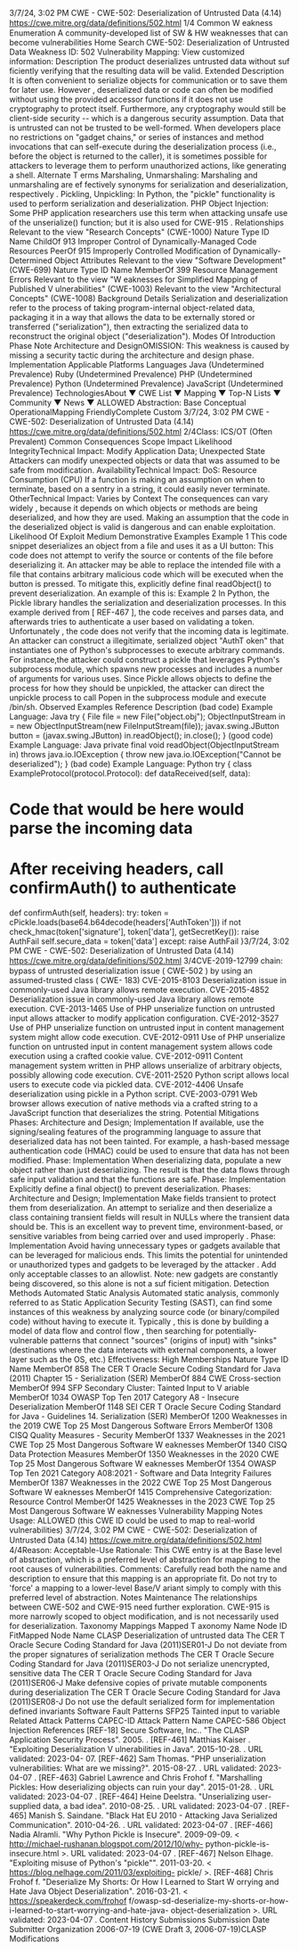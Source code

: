 3/7/24, 3:02 PM CWE - CWE-502: Deserialization of Untrusted Data (4.14)
https://cwe.mitre.org/data/deﬁnitions/502.html 1/4
Common W eakness Enumeration
A community-developed list of SW & HW weaknesses that can become
vulnerabilities
Home Search
CWE-502: Deserialization of Untrusted Data
Weakness ID: 502
Vulnerability Mapping: 
View customized information:
 Description
The product deserializes untrusted data without suf ficiently verifying that the resulting data will be valid.
 Extended Description
It is often convenient to serialize objects for communication or to save them for later use. However , deserialized data or code can
often be modified without using the provided accessor functions if it does not use cryptography to protect itself. Furthermore, any
cryptography would still be client-side security -- which is a dangerous security assumption.
Data that is untrusted can not be trusted to be well-formed.
When developers place no restrictions on "gadget chains," or series of instances and method invocations that can self-execute during
the deserialization process (i.e., before the object is returned to the caller), it is sometimes possible for attackers to leverage them to
perform unauthorized actions, like generating a shell.
 Alternate T erms
Marshaling, Unmarshaling: Marshaling and unmarshaling are ef fectively synonyms for serialization and deserialization,
respectively .
Pickling, Unpickling: In Python, the "pickle" functionality is used to perform serialization and deserialization.
PHP Object Injection: Some PHP application researchers use this term when attacking unsafe use of the unserialize()
function; but it is also used for CWE-915 .
 Relationships
 Relevant to the view "Research Concepts" (CWE-1000)
Nature Type ID Name
ChildOf 913 Improper Control of Dynamically-Managed Code Resources
PeerOf 915 Improperly Controlled Modification of Dynamically-Determined Object Attributes
 Relevant to the view "Software Development" (CWE-699)
Nature Type ID Name
MemberOf 399 Resource Management Errors
 Relevant to the view "W eaknesses for Simplified Mapping of Published V ulnerabilities" (CWE-1003)
 Relevant to the view "Architectural Concepts" (CWE-1008)
 Background Details
Serialization and deserialization refer to the process of taking program-internal object-related data, packaging it in a way that allows
the data to be externally stored or transferred ("serialization"), then extracting the serialized data to reconstruct the original object
("deserialization").
 Modes Of Introduction
Phase Note
Architecture and DesignOMISSION: This weakness is caused by missing a security tactic during the architecture and design
phase.
Implementation
 Applicable Platforms
Languages
Java (Undetermined Prevalence)
Ruby (Undetermined Prevalence)
PHP (Undetermined Prevalence)
Python (Undetermined Prevalence)
JavaScript (Undetermined Prevalence)
TechnologiesAbout ▼ CWE List ▼ Mapping ▼ Top-N Lists ▼ Community ▼ News ▼
ALLOWED
Abstraction: Base
Conceptual OperationalMapping
FriendlyComplete Custom
3/7/24, 3:02 PM CWE - CWE-502: Deserialization of Untrusted Data (4.14)
https://cwe.mitre.org/data/deﬁnitions/502.html 2/4Class: ICS/OT (Often Prevalent)
 Common Consequences
Scope Impact Likelihood
IntegrityTechnical Impact: Modify Application Data; Unexpected State
Attackers can modify unexpected objects or data that was assumed to be safe from modification.
AvailabilityTechnical Impact: DoS: Resource Consumption (CPU)
If a function is making an assumption on when to terminate, based on a sentry in a string, it could easily
never terminate.
OtherTechnical Impact: Varies by Context
The consequences can vary widely , because it depends on which objects or methods are being
deserialized, and how they are used. Making an assumption that the code in the deserialized object is
valid is dangerous and can enable exploitation.
 Likelihood Of Exploit
Medium
 Demonstrative Examples
Example 1
This code snippet deserializes an object from a file and uses it as a UI button:
This code does not attempt to verify the source or contents of the file before deserializing it. An attacker may be able to replace the
intended file with a file that contains arbitrary malicious code which will be executed when the button is pressed.
To mitigate this, explicitly define final readObject() to prevent deserialization. An example of this is:
Example 2
In Python, the Pickle library handles the serialization and deserialization processes. In this example derived from [ REF-467 ], the code
receives and parses data, and afterwards tries to authenticate a user based on validating a token.
Unfortunately , the code does not verify that the incoming data is legitimate. An attacker can construct a illegitimate, serialized object
"AuthT oken" that instantiates one of Python's subprocesses to execute arbitrary commands. For instance,the attacker could construct
a pickle that leverages Python's subprocess module, which spawns new processes and includes a number of arguments for various
uses. Since Pickle allows objects to define the process for how they should be unpickled, the attacker can direct the unpickle process
to call Popen in the subprocess module and execute /bin/sh.
 Observed Examples
Reference Description
(bad code) Example Language: Java 
try {
File file = new File("object.obj");
ObjectInputStream in = new ObjectInputStream(new FileInputStream(file));
javax.swing.JButton button = (javax.swing.JButton) in.readObject();
in.close();
}
(good code) Example Language: Java 
private final void readObject(ObjectInputStream in) throws java.io.IOException {
throw new java.io.IOException("Cannot be deserialized"); }
(bad code) Example Language: Python 
try {
class ExampleProtocol(protocol.Protocol):
def dataReceived(self, data):
# Code that would be here would parse the incoming data
# After receiving headers, call confirmAuth() to authenticate
def confirmAuth(self, headers):
try:
token = cPickle.loads(base64.b64decode(headers['AuthToken']))
if not check\_hmac(token['signature'], token['data'], getSecretKey()):
raise AuthFail
self.secure\_data = token['data']
except:
raise AuthFail
}3/7/24, 3:02 PM CWE - CWE-502: Deserialization of Untrusted Data (4.14)
https://cwe.mitre.org/data/deﬁnitions/502.html 3/4CVE-2019-12799 chain: bypass of untrusted deserialization issue ( CWE-502 ) by using an assumed-trusted class ( CWE-
183)
CVE-2015-8103 Deserialization issue in commonly-used Java library allows remote execution.
CVE-2015-4852 Deserialization issue in commonly-used Java library allows remote execution.
CVE-2013-1465 Use of PHP unserialize function on untrusted input allows attacker to modify application configuration.
CVE-2012-3527 Use of PHP unserialize function on untrusted input in content management system might allow code
execution.
CVE-2012-0911 Use of PHP unserialize function on untrusted input in content management system allows code
execution using a crafted cookie value.
CVE-2012-0911 Content management system written in PHP allows unserialize of arbitrary objects, possibly allowing
code execution.
CVE-2011-2520 Python script allows local users to execute code via pickled data.
CVE-2012-4406 Unsafe deserialization using pickle in a Python script.
CVE-2003-0791 Web browser allows execution of native methods via a crafted string to a JavaScript function that
deserializes the string.
 Potential Mitigations
Phases: Architecture and Design; Implementation
If available, use the signing/sealing features of the programming language to assure that deserialized data has not been tainted.
For example, a hash-based message authentication code (HMAC) could be used to ensure that data has not been modified.
Phase: Implementation
When deserializing data, populate a new object rather than just deserializing. The result is that the data flows through safe input
validation and that the functions are safe.
Phase: Implementation
Explicitly define a final object() to prevent deserialization.
Phases: Architecture and Design; Implementation
Make fields transient to protect them from deserialization.
An attempt to serialize and then deserialize a class containing transient fields will result in NULLs where the transient data
should be. This is an excellent way to prevent time, environment-based, or sensitive variables from being carried over and used
improperly .
Phase: Implementation
Avoid having unnecessary types or gadgets available that can be leveraged for malicious ends. This limits the potential for
unintended or unauthorized types and gadgets to be leveraged by the attacker . Add only acceptable classes to an allowlist.
Note: new gadgets are constantly being discovered, so this alone is not a suf ficient mitigation.
 Detection Methods
Automated Static Analysis
Automated static analysis, commonly referred to as Static Application Security Testing (SAST), can find some instances of this
weakness by analyzing source code (or binary/compiled code) without having to execute it. Typically , this is done by building a
model of data flow and control flow , then searching for potentially-vulnerable patterns that connect "sources" (origins of input)
with "sinks" (destinations where the data interacts with external components, a lower layer such as the OS, etc.)
Effectiveness: High
 Memberships
Nature Type ID Name
MemberOf 858 The CER T Oracle Secure Coding Standard for Java (2011) Chapter 15 - Serialization (SER)
MemberOf 884 CWE Cross-section
MemberOf 994 SFP Secondary Cluster: Tainted Input to V ariable
MemberOf 1034 OWASP Top Ten 2017 Category A8 - Insecure Deserialization
MemberOf 1148 SEI CER T Oracle Secure Coding Standard for Java - Guidelines 14. Serialization (SER)
MemberOf 1200 Weaknesses in the 2019 CWE Top 25 Most Dangerous Software Errors
MemberOf 1308 CISQ Quality Measures - Security
MemberOf 1337 Weaknesses in the 2021 CWE Top 25 Most Dangerous Software W eaknesses
MemberOf 1340 CISQ Data Protection Measures
MemberOf 1350 Weaknesses in the 2020 CWE Top 25 Most Dangerous Software W eaknesses
MemberOf 1354 OWASP Top Ten 2021 Category A08:2021 - Software and Data Integrity Failures
MemberOf 1387 Weaknesses in the 2022 CWE Top 25 Most Dangerous Software W eaknesses
MemberOf 1415 Comprehensive Categorization: Resource Control
MemberOf 1425 Weaknesses in the 2023 CWE Top 25 Most Dangerous Software W eaknesses
 Vulnerability Mapping Notes
Usage: ALLOWED (this CWE ID could be used to map to real-world vulnerabilities)
3/7/24, 3:02 PM CWE - CWE-502: Deserialization of Untrusted Data (4.14)
https://cwe.mitre.org/data/deﬁnitions/502.html 4/4Reason: Acceptable-Use
Rationale:
This CWE entry is at the Base level of abstraction, which is a preferred level of abstraction for mapping to the root causes of
vulnerabilities.
Comments:
Carefully read both the name and description to ensure that this mapping is an appropriate fit. Do not try to 'force' a mapping to a
lower-level Base/V ariant simply to comply with this preferred level of abstraction.
 Notes
Maintenance
The relationships between CWE-502 and CWE-915 need further exploration. CWE-915 is more narrowly scoped to object
modification, and is not necessarily used for deserialization.
 Taxonomy Mappings
Mapped T axonomy Name Node ID FitMapped Node Name
CLASP Deserialization of untrusted data
The CER T Oracle Secure
Coding Standard for Java
(2011)SER01-J Do not deviate from the proper signatures of serialization methods
The CER T Oracle Secure
Coding Standard for Java
(2011)SER03-J Do not serialize unencrypted, sensitive data
The CER T Oracle Secure
Coding Standard for Java
(2011)SER06-J Make defensive copies of private mutable components during
deserialization
The CER T Oracle Secure
Coding Standard for Java
(2011)SER08-J Do not use the default serialized form for implementation defined invariants
Software Fault Patterns SFP25 Tainted input to variable
 Related Attack Patterns
CAPEC-ID Attack Pattern Name
CAPEC-586 Object Injection
 References
[REF-18] Secure Software, Inc.. "The CLASP Application Security Process". 2005.
.
[REF-461] Matthias Kaiser . "Exploiting Deserialization V ulnerabilities in Java". 2015-10-28.
. URL validated: 2023-04-
07.
[REF-462] Sam Thomas. "PHP unserialization vulnerabilities: What are we missing?". 2015-08-27.
. URL validated: 2023-04-07 .
[REF-463] Gabriel Lawrence and Chris Frohof f. "Marshalling Pickles: How deserializing objects can ruin your day". 2015-01-28.
. URL validated: 2023-04-07 .
[REF-464] Heine Deelstra. "Unserializing user-supplied data, a bad idea". 2010-08-25.
. URL validated: 2023-04-07 .
[REF-465] Manish S. Saindane. "Black Hat EU 2010 - Attacking Java Serialized Communication". 2010-04-26.
. URL validated: 2023-04-07 .
[REF-466] Nadia Alramli. "Why Python Pickle is Insecure". 2009-09-09. < http://michael-rushanan.blogspot.com/2012/10/why-
python-pickle-is-insecure.html >. URL validated: 2023-04-07 .
[REF-467] Nelson Elhage. "Exploiting misuse of Python's "pickle"". 2011-03-20. < https://blog.nelhage.com/2011/03/exploiting-
pickle/ >.
[REF-468] Chris Frohof f. "Deserialize My Shorts: Or How I Learned to Start W orrying and Hate Java Object Deserialization".
2016-03-21. < https://speakerdeck.com/frohof f/owasp-sd-deserialize-my-shorts-or-how-i-learned-to-start-worrying-and-hate-java-
object-deserialization >. URL validated: 2023-04-07 .
 Content History
 Submissions
Submission Date Submitter Organization
2006-07-19
(CWE Draft 3, 2006-07-19)CLASP
 Modifications